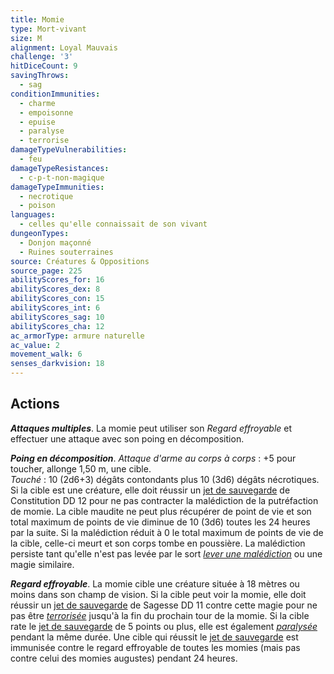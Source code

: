 ```yaml
---
title: Momie
type: Mort-vivant
size: M
alignment: Loyal Mauvais
challenge: '3'
hitDiceCount: 9
savingThrows:
  - sag
conditionImmunities:
  - charme
  - empoisonne
  - epuise
  - paralyse
  - terrorise
damageTypeVulnerabilities:
  - feu
damageTypeResistances:
  - c-p-t-non-magique
damageTypeImmunities:
  - necrotique
  - poison
languages:
  - celles qu'elle connaissait de son vivant
dungeonTypes:
  - Donjon maçonné
  - Ruines souterraines
source: Créatures & Oppositions
source_page: 225
abilityScores_for: 16
abilityScores_dex: 8
abilityScores_con: 15
abilityScores_int: 6
abilityScores_sag: 10
abilityScores_cha: 12
ac_armorType: armure naturelle
ac_value: 2
movement_walk: 6
senses_darkvision: 18
---
```

## Actions
_**Attaques multiples**_. La momie peut utiliser son _Regard effroyable_ et effectuer une attaque avec son poing en décomposition.

_**Poing en décomposition**_. _Attaque d'arme au corps à corps_ : +5 pour toucher, allonge 1,50 m, une cible.  
_Touché_ : 10 (2d6+3) dégâts contondants plus 10 (3d6) dégâts nécrotiques. Si la cible est une créature, elle doit réussir un [jet de sauvegarde](/utiliser-les-caracteristiques/#jets-de-sauvegarde) de Constitution DD 12 pour ne pas contracter la malédiction de la putréfaction de momie. La cible maudite ne peut plus récupérer de point de vie et son total maximum de points de vie diminue de 10 (3d6) toutes les 24 heures par la suite. Si la malédiction réduit à 0 le total maximum de points de vie de la cible, celle-ci meurt et son corps tombe en poussière. La malédiction persiste tant qu'elle n'est pas levée par le sort [_lever une malédiction_](/grimoire/lever-une-malediction/) ou une magie similaire.

_**Regard effroyable**_. La momie cible une créature située à 18 mètres ou moins dans son champ de vision. Si la cible peut voir la momie, elle doit réussir un [jet de sauvegarde](/utiliser-les-caracteristiques/#jets-de-sauvegarde) de Sagesse DD 11 contre cette magie pour ne pas être [_terrorisée_](/gerer-la-sante-du-personnage/#terrorise) jusqu'à la fin du prochain tour de la momie. Si la cible rate le [jet de sauvegarde](/utiliser-les-caracteristiques/#jets-de-sauvegarde) de 5 points ou plus, elle est également [_paralysée_](/gerer-la-sante-du-personnage/#paralyse) pendant la même durée. Une cible qui réussit le [jet de sauvegarde](/utiliser-les-caracteristiques/#jets-de-sauvegarde) est immunisée contre le regard effroyable de toutes les momies (mais pas contre celui des momies augustes) pendant 24 heures.
